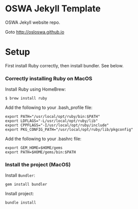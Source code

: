 # OSWA Jekyll Template

OSWA Jekyll website repo.

Goto http://osloswa.github.io

# Setup

First install Ruby correctly, then install bundler. See below.

### Correctly installing Ruby on MacOS

Install Ruby using HomeBrew:

```
$ brew install ruby
```

Add the following to your .bash_profile file:

```
export PATH="/usr/local/opt/ruby/bin:$PATH"                    
export LDFLAGS="-L/usr/local/opt/ruby/lib"
export CPPFLAGS="-I/usr/local/opt/ruby/include"
export PKG_CONFIG_PATH="/usr/local/opt/ruby/lib/pkgconfig"

```

Add the following to your .bashrc file:

```
export GEM_HOME=$HOME/gems
export PATH=$HOME/gems/bin:$PATH

```

### Install the project (MacOS)

Install `Bundler`:

`gem install bundler`

Install project:

`bundle install`
